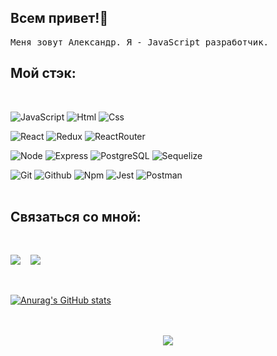 <h2 >Всем привет!👋</h2>
<p >
  <samp> Меня зовут Александр. Я - JavaScript разработчик.
  </samp>
  <br>
</p>

<h2 >Мой стэк:</h2>

<br>

  ![JavaScript](https://img.shields.io/badge/JavaScript-20232A?style=for-the-badge&logo=javascript)
  ![Html](https://img.shields.io/badge/HTML5-20232A?style=for-the-badge&logo=html5)
  ![Css](https://img.shields.io/badge/CSS3-20232A?style=for-the-badge&logo=css3&logoColor=369AD6)
   
  ![React](https://img.shields.io/badge/React-20232A?style=for-the-badge&logo=react)
  ![Redux](https://img.shields.io/badge/Redux-20232A?style=for-the-badge&logo=redux&logoColor=7749BD)
  ![ReactRouter](https://img.shields.io/badge/React_Router-20232A?style=for-the-badge&logo=react-router)
    
  ![Node](https://img.shields.io/badge/node-20232A?style=for-the-badge&logo=node.js)
  ![Express](https://img.shields.io/badge/express-20232A?style=for-the-badge&logo=express)
  ![PostgreSQL](https://img.shields.io/badge/postgresql-20232A?style=for-the-badge&logo=postgresql)
  ![Sequelize](https://img.shields.io/badge/Sequelize-20232A?style=for-the-badge&logo=Sequelize)
  
  ![Git](https://img.shields.io/badge/git-20232A?style=for-the-badge&logo=git)
  ![Github](https://img.shields.io/badge/github-20232A?style=for-the-badge&logo=github)
  ![Npm](https://img.shields.io/badge/npm-20232A?style=for-the-badge&logo=npm)
  ![Jest](https://img.shields.io/badge/jest-20232A?style=for-the-badge&logo=jest&logoColor=99424F)
  ![Postman](https://img.shields.io/badge/postman-20232A?style=for-the-badge&logo=postman)
  <br><br>
  
<h2>Связаться со мной:</h2>

<br/>

<p  >
  <a target="_blank" href="mailto:can4ez084@gmail.com"><img
    src="https://img.shields.io/badge/Gmail-20232A?style=for-the-badge&logo=gmail"/></a>&nbsp;&nbsp;&nbsp;
  <a target="_blank" href="https://t.me/Tomck_70"><img
    src="https://img.shields.io/badge/Telegram-20232A?style=for-the-badge&logo=telegram"/></a>&nbsp;&nbsp;&nbsp;
</p>

<br/>

[![Anurag's GitHub stats](https://github-readme-stats.vercel.app/api?username=AleksandrKalimulin&aura_icons=true&theme=aura&count_private=true)](https://github.com/AleksandrKalimulin)
<br/>
<br> <br>

<div align="center">

  ![](https://visitor-badge.glitch.me/badge?page_id=AleksandrKalimulin)
  
  </div>

</div>
